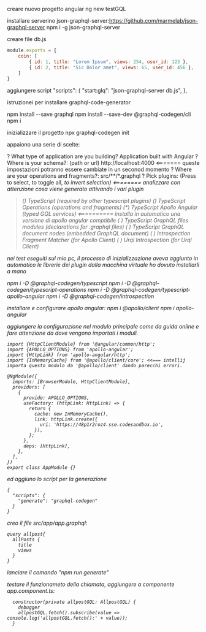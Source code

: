 creare nuovo progetto angular
ng new testGQL

installare serverino json-graphql-server:https://github.com/marmelab/json-graphql-server
npm i -g json-graphql-server

creare file db.js
```js
module.exports = {
    coin: [
        { id: 1, title: "Lorem Ipsum", views: 254, user_id: 123 },
        { id: 2, title: "Sic Dolor amet", views: 65, user_id: 456 },
    ]
}
```

aggiungere script  "scripts":
{
"start:glq": "json-graphql-server db.js",
},


istruzionei per installare graphql-code-generator

npm install --save graphql
npm install --save-dev @graphql-codegen/cli
npm i

inizializzare il progetto
npx graphql-codegen init

appaiono una serie di scelte:

? What type of application are you building? Application built with Angular
? Where is your schema?: (path or url) http://localhost:4000 <======= queste impostazioni potranno essere cambiate in un seconod momento
? Where are your operations and fragments?: src/**/*.graphql
? Pick plugins: (Press <space> to select, <a> to toggle all, <i> to invert selection) <======== analizzare con attenzione cosa viene generato attivando i vari plugin
>(*) TypeScript (required by other typescript plugins)
(*) TypeScript Operations (operations and fragments)
(*) TypeScript Apollo Angular (typed GQL services) <========== installa in automatico una versione di apollo angular comptibile
( ) TypeScript GraphQL files modules (declarations for .graphql files)
( ) TypeScript GraphQL document nodes (embedded GraphQL document)
( ) Introspection Fragment Matcher (for Apollo Client)
( ) Urql Introspection (for Urql Client)


nei test eseguiti sul mio pc, il processo di inizializzazione aveva aggiunto in automatico le librerie dei plugin
dalla macchina virtuale ho dovuto installarli a mano

npm i -D @graphql-codegen/typescript
npm i -D @graphql-codegen/typescript-operations
npm i -D @graphql-codegen/typescript-apollo-angular
npm i -D @graphql-codegen/introspection

installare e configurare apollo angular:
npm i @apollo/client
npm i apollo-angular

aggiungere la configurazione nel modulo principale come da guida online e fare attenzione da dove vengono importati i moduli.
```
import {HttpClientModule} from '@angular/common/http';
import {APOLLO_OPTIONS} from 'apollo-angular';
import {HttpLink} from 'apollo-angular/http';
import {InMemoryCache} from '@apollo/client/core'; <<=== intellij importa questo modulo da '@apollo/client' dando parecchi errori.

@NgModule({
  imports: [BrowserModule, HttpClientModule],
  providers: [
    {
      provide: APOLLO_OPTIONS,
      useFactory: (httpLink: HttpLink) => {
        return {
          cache: new InMemoryCache(),
          link: httpLink.create({
            uri: 'https://48p1r2roz4.sse.codesandbox.io',
          }),
        };
      },
      deps: [HttpLink],
    },
  ],
})
export class AppModule {}
```

ed aggiuno lo script per la generazione
```
{
  "scripts": {
    "generate": "graphql-codegen"
  }
}
```

creo il file src/app/app.graphql:
```
query allpost{
  allPosts {
    title
    views
  }
}
```

lanciare il comando "npm run generate"

testare il funzionameto della chiamata, aggiungere a componente app.component.ts:
```
  constructor(private allpostGQL: AllpostGQL) {
    debugger
    allpostGQL.fetch().subscribe(value => console.log('allpostGQL.fetch():' + value));
  }
```
